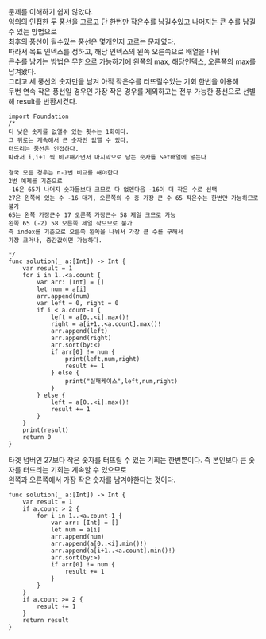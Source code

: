 문제를 이해하기 쉽지 않았다.   
임의의 인접한 두 풍선을 고르고 단 한번만 작은수를 남길수있고 나머지는 큰 수를 남길 수 있는 방법으로   
최후의 풍선이 될수있는 풍선은 몇개인지 고르는 문제였다.   
따라서 목표 인덱스를 정하고, 해당 인덱스의 왼쪽 오른쪽으로 배열을 나눠   
큰수를 남기는 방법은 무한으로 가능하기에 왼쪽의 max, 해당인덱스, 오른쪽의 max를 남겨왔다.   
그리고 세 풍선의 숫자만을 남겨 아직 작은수를 터뜨릴수있는 기회 한번을 이용해   
두번 연속 작은 풍선일 경우인 가장 작은 경우를 제외하고는 전부 가능한 풍선으로 선별해 result를 반환시켰다.   

```
import Foundation
/*
더 낮은 숫자를 없앨수 있는 횟수는 1회이다.
그 뒤로는 계속해서 큰 숫자만 없앨 수 있다.
터뜨리는 풍선은 인접하다.
따라서 i,i+1 씩 비교해가면서 마지막으로 남는 숫자를 Set배열에 넣는다

결국 모든 경우는 n-1번 비교를 해야한다
2번 예제를 기준으로
-16은 65가 나머지 숫자들보다 크므로 다 없앤다음 -16이 더 작은 수로 선택
27은 왼쪽에 있는 수 -16 대기, 오른쪽의 수 중 가장 큰 수 65 작은수는 한번만 가능하므로 불가
65는 왼쪽 가장큰수 17 오른쪽 가장큰수 58 제일 크므로 가능
왼쪽 65 (-2) 58 오른쪽 제일 작으므로 불가
즉 index를 기준으로 오른쪽 왼쪽을 나눠서 가장 큰 수를 구해서
가장 크거나, 중간값이면 가능하다.

*/
func solution(_ a:[Int]) -> Int {
    var result = 1
    for i in 1..<a.count {
        var arr: [Int] = []
        let num = a[i]
        arr.append(num)
        var left = 0, right = 0
        if i < a.count-1 {
            left = a[0..<i].max()!
            right = a[i+1..<a.count].max()!
            arr.append(left)
            arr.append(right)
            arr.sort(by:<)
            if arr[0] != num {
                print(left,num,right)
                result += 1
            } else {
                print("실패케이스",left,num,right)
            }
        } else {
            left = a[0..<i].max()!
            result += 1
        }
    }
    print(result)
    return 0
}
```
타겟 넘버인 27보다 작은 숫자를 터뜨릴 수 있는 기회는 한번뿐이다.
즉 본인보다 큰 숫자를 터뜨리는 기회는 계속할 수 있으므로   
왼쪽과 오른쪽에서 가장 작은 숫자를 남겨야한다는 것이다.   
```
func solution(_ a:[Int]) -> Int {
    var result = 1
    if a.count > 2 {
        for i in 1..<a.count-1 {
            var arr: [Int] = []
            let num = a[i]
            arr.append(num)
            arr.append(a[0..<i].min()!)
            arr.append(a[i+1..<a.count].min()!)
            arr.sort(by:>)
            if arr[0] != num {
                result += 1
            }  
        }
    }
    if a.count >= 2 {
        result += 1
    }
    return result
}
```

